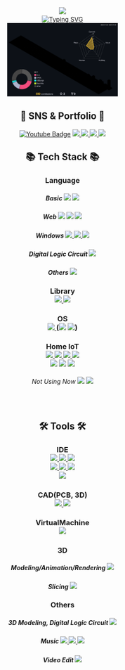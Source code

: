 

<div align=center>
<img src="https://capsule-render.vercel.app/api?type=waving&color=0:05A1FC,100:a82da8&height=200&section=header&text=TeddyElectronics&fontColor=FFFFFF&fontSize=60&animation=scaleIn&fontAlignY=38&desc=KimTeddy&descAlignY=51&descAlign=72&stroke=000000&strokeWidth=2" />
</div>
<div align=center>
<a href="https://git.io/typing-svg"><img src="https://readme-typing-svg.demolab.com?font=Fira+Code&duration=2000&pause=500&random=true&width=435&lines=My+major+is+electronic+engineering.;I+am+an+embedded+developer.;Home+IoT+is+my+hobby.;I+want+to+be+an+embedded+engineer." alt="Typing SVG" /></a><br>
<img src="./profile-3d-contrib/profile-custom-rainbow.svg" alt="svg" width="50%" height="">
</div>

<div align=center>
	<h2/>🎨 SNS & Portfolio 🎨
</div>
<div align=center>

[![Youtube Badge](https://img.shields.io/badge/Youtube-ff0000?style=flat&logo=youtube&link=https://www.youtube.com/@TeddyElectronics)](https://www.youtube.com/@TeddyElectronics)
	<a href="https://blog.naver.com/teddy_02">
		<img src="https://img.shields.io/badge/Naver Blog-03C75A?style=flat&logo=naver&logoColor=white" />
	</a>
 	<a href="https://www.instagram.com/teddy_electronics/">
		<img src="https://img.shields.io/badge/Instagram-E4405F?style=flat&logo=instagram&logoColor=white" />
	</a>
 	<a href="https://soundcloud.com/teddy-kim-818221387">
		<img src="https://img.shields.io/badge/SOUNDCLOUD-FF3300?style=flat&logo=soundcloud&logoColor=white" />
	</a>
	<a href="mailto:teddy_02@naver.com">
		<img src="https://img.shields.io/badge/Mail-30B980?style=flat&logo=Gmail&logoColor=white" />
	</a>
	<br>
</div>

<div align=center>
	<h2/>📚 Tech Stack 📚
</div>
<div align="center">
<h3/>Language
<h5/>Basic
	<img src="https://img.shields.io/badge/C-A8B9CC?style=flat&logo=c&logoColor=white"/>
	<img src="https://img.shields.io/badge/C++-00599C?style=flat&logo=cplusplus&logoColor=white"/>
<h5/>Web
	<img src="https://img.shields.io/badge/HTML5-E34F26?style=flat&logo=html5&logoColor=white"/>
	<img src="https://img.shields.io/badge/CSS3-1572B6?style=flat&logo=css3&logoColor=white"/>
	<img src="https://img.shields.io/badge/JavaScript-F7DF1E?style=flat&logo=javascript&logoColor=white"/>
<h5/>Windows
	<a href="https://github.com/KimTeddy/Batchfile">
		<img src="https://img.shields.io/badge/Repository-Windows batch-4D4D4D?style=flat&logo=windowsterminal&logoColor=white"/>
	</a>
	<a href="https://github.com/KimTeddy/VBScript/tree/main">
		<img src="https://img.shields.io/badge/Repository-Windows VBScript-0078D6?style=flat&logo=windows10&logoColor=white"/>
	</a>
	<img src="https://img.shields.io/badge/PowerShell-5391FE?style=flat&logo=powershell&logoColor=white"/>
<h5/>Digital Logic Circuit
	<a href="https://github.com/KimTeddy/DigitalSystem" target="_blank">
		<img src="https://img.shields.io/badge/Repository-Verilog-E01F27?style=flat&logo=v&logoColor=white"/>
	</a>
<h5/>Others
	<img src="https://img.shields.io/badge/Markdown-000000?style=flat&logo=markdown&logoColor=white"/>
<br>
<h3/>Library<br>
	<a href="https://github.com/KimTeddy/OpenGL" target="_blank">
		<img src="https://img.shields.io/badge/Repository-OpenGL-5586A4?style=flat&logo=opengl&logoColor=white"/>
	</a>
	<a href="https://github.com/KimTeddy/OpenCV" target="_blank">
		<img src="https://img.shields.io/badge/Repository-OpenCV-5C3EE8?style=flat&logo=opencv&logoColor=white"/>
	</a>
<br>
<h3/>OS<br>
	<a href="" target="_blank">
		<img src="https://img.shields.io/badge/Linux-FCC624?style=flat&logo=linux&logoColor=white"/>
	</a>
	(<img src="https://img.shields.io/badge/Zsh-F15A24?style=flat&logo=zsh&logoColor=white"/>
	<img src="https://img.shields.io/badge/Jupyter-F37626?style=flat&logo=jupyter&logoColor=white"/>)
<br>
<h3/>Home IoT<br>
	<a href="https://www.home-assistant.io/" target="_blank">
		<img src="https://img.shields.io/badge/Home Assistant-41BDF5?style=flat&logo=homeassistant&logoColor=white"/>
	</a>
	<a href="https://www.esphome.io/" target="_blank">
		<img src="https://img.shields.io/badge/ESPHome-000000?style=flat&logo=esphome&logoColor=white"/>
	</a>
	<a href="https://nodered.org/" target="_blank">
		<img src="https://img.shields.io/badge/Node--RED-8F0000?style=flat&logo=nodered&logoColor=white"/>
	</a>
	<img src="https://img.shields.io/badge/YAML-CB171E?style=flat&logo=yaml&logoColor=white"/>
	<br>
	<img src="https://img.shields.io/badge/Google Assistant SDK-4285F4?style=flat&logo=googleassistant&logoColor=white"/>
	<img src="https://img.shields.io/badge/Google Home-4285F4?style=flat&logo=googlehome&logoColor=white"/>
	<img src="https://img.shields.io/badge/Google Assistant-4285F4?style=flat&logo=googleassistant&logoColor=white"/>
<h6/>Not Using Now
	<img src="https://img.shields.io/badge/IFTTT-000000?style=flat&logo=ifttt&logoColor=white"/>
	<img src="https://img.shields.io/badge/Adafruit IO-000000?style=flat&logo=adafruit&logoColor=white"/>
</div>
<br>
<div align=center>
	<h2/>🛠 Tools 🛠
<h3/>IDE<br>
	<a href="https://visualstudio.microsoft.com/ko/#vs-section">
		<img src="https://img.shields.io/badge/Visual Studio-5C2D91?style=flat&logo=visualstudio&logoColor=white"/>
	</a>
	<a href="[https://visualstudio.microsoft.com/ko/#vs-section](https://code.visualstudio.com/)">
		<img src="https://img.shields.io/badge/Visual Studio Code-007ACC?style=flat&logo=visualstudiocode&logoColor=white"/>
	</a>
	<a href="https://www.arduino.cc/en/software">
		<img src="https://img.shields.io/badge/Arduino-00979D?style=flat&logo=arduino&logoColor=white"/>
	</a>
<br>
	<a href="https://www.iar.com/products/architectures/arm/iar-embedded-workbench-for-arm/">
		<img src="https://img.shields.io/badge/IAR-000000?style=flat&logo=arm&logoColor=white"/>
	</a>
	<a href="https://www.st.com/en/development-tools/stm32cubeide.html">
		<img src="https://img.shields.io/badge/Cube IDE-3BB5E5?style=flat&logo=stmicroelectronics&logoColor=white"/>
	</a>
	<a href="https://www.st.com/en/development-tools/stm32cubemx.html">
		<img src="https://img.shields.io/badge/Cube MX-3BB5E5?style=flat&logo=stmicroelectronics&logoColor=white"/>
	</a>
<br>
	<a href="https://www.xilinx.com/products/design-tools/vivado.html" target="_blank">
		<img src="https://img.shields.io/badge/Vivado-D5D66A?style=flat&logo=amd&logoColor=white"/>
	</a>	
<br>
<h3/>CAD(PCB, 3D)<br>
	<a href="https://www.kicad.org/">
		<img src="https://img.shields.io/badge/KiCad-314CB0?style=flat&logo=kicad&logoColor=white"/>
	</a>
	<a href="https://www.solidworks.com/ko">
		<img src="https://img.shields.io/badge/SOLIDWORKS-FF0000?style=flat&logo=dassaultsystemes&logoColor=white"/>
	</a>
<br>
<h3/>VirtualMachine<br>
	<a href="https://www.virtualbox.org/">
		<img src="https://img.shields.io/badge/VirtualBox-183A61?style=flat&logo=virtualbox&logoColor=white"/>
	</a>
<br>
<h3/>3D<br>
<h5/>Modeling/Animation/Rendering
	<a href="https://www.blender.org/">
		<img src="https://img.shields.io/badge/Blender-F5792A?style=flat&logo=blender&logoColor=white"/>
	</a>
<h5/>Slicing
	<a href="https://ultimaker.com/software/ultimaker-cura/">
		<img src="https://img.shields.io/badge/Cura-196EF0?style=flat&logo=c&logoColor=white"/>
	</a>
<br>
<h3/>Others<br>
<h5/>3D Modeling, Digital Logic Circuit
	<a href="https://www.minecraft.net/ko-kr">
		<img src="https://img.shields.io/badge/Minecraft-62B47A?style=flat&logo=minecraft&logoColor=white"/>
	</a>
<h5/>Music
	<a href="https://musescore.org/ko">
		<img src="https://img.shields.io/badge/MuseScore-1A70B8?style=flat&logo=musescore&logoColor=white"/>
	</a>
	<a href="https://www.presonus.com/en/start">
		<img src="https://img.shields.io/badge/Studio One 5-0083FF?style=flat&logo=&logoColor=white"/>
	</a>
	<a href="https://apps.apple.com/kr/app/garageband/id408709785">
		<img src="https://img.shields.io/badge/GarageBand-F2653A?style=flat&logo=itunes&logoColor=white"/>
	</a>
<h5/>Video Edit
	<a href="https://www.minecraft.net/ko-kr">
		<img src="https://img.shields.io/badge/DavinciResolve-233A51?style=flat&logo=davinciresolve&logoColor=white"/>
	</a>
</div>
<br>


<br>
<div align=center>



</div>

<!--
https://readme-typing-svg.demolab.com/demo/
	<a href="https://git.io/typing-svg"><img src="https://readme-typing-svg.demolab.com?font=Fira+Code&duration=2000&pause=500&multiline=true&repeat=false&random=true&width=435&height=120&lines=My+major+is+electronic+engineering.;I+am+an+embedded+developer.;Home+IoT+is+my+hobby.;I+want+to+be+an+embedded+engineer." alt="Typing SVG" /></a>
 Line 1
My major is electronic engineering.
Line 2
I am an embedded developer.
Line 3
Home IoT is my hobby.
Line 4
I want to be an embedded engineer.-->

<!--
<div align=center>
<a href="https://hits.seeyoufarm.com"><img src="https://hits.seeyoufarm.com/api/count/incr/badge.svg?url=https%3A%2F%2Fgithub.com%2FKimTeddy%2Fhit-counter&count_bg=%2379C83D&title_bg=%23555555&icon=&icon_color=%23E7E7E7&title=hits&edge_flat=false"/></a>
 
[![Top Langs](https://github-readme-stats.vercel.app/api/top-langs/?username=KimTeddy&layout=compact)](https://github.com/KimTeddy/github-readme-stats)
</div>

<div align=center>

![Teddy's GitHub stats](https://github-readme-stats.vercel.app/api?username=KimTeddy&show_icons=true&theme=holi&hide=prs,issues&count_private=true&hide_rank=true)
</div>
-->
<!--### Hi there 👋-->

<!--
**KimTeddy/KimTeddy** is a ✨ _special_ ✨ repository because its `README.md` (this file) appears on your GitHub profile.

Here are some ideas to get you started:

- 🔭 I’m currently working on ...
- 🌱 I’m currently learning ...
- 👯 I’m looking to collaborate on ...
- 🤔 I’m looking for help with ...
- 💬 Ask me about ...
- 📫 How to reach me: ...
- 😄 Pronouns: ...
- ⚡ Fun fact: ...
-->
